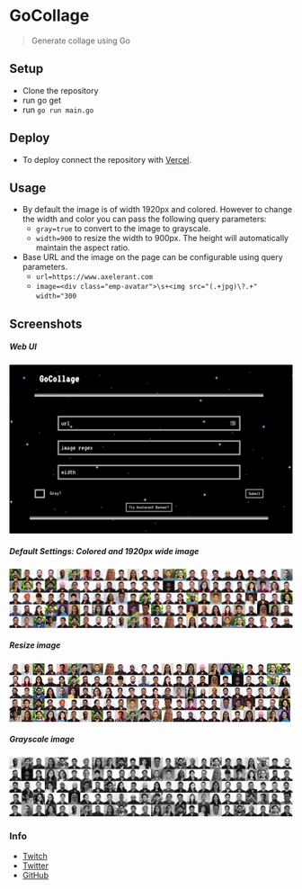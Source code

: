 # GoCollage
> Generate collage using Go

## Setup
- Clone the repository
- run go get
- run `go run main.go`

## Deploy
- To deploy connect the repository with [Vercel](https://vercel.app).


## Usage
- By default the image is of width 1920px and colored. However to change the
  width and color you can pass the following query parameters:
  - `gray=true` to convert to the image to grayscale.
  - `width=900` to resize the width to 900px. The height will automatically
    maintain the aspect ratio.
- Base URL and the image on the page can be configurable using query parameters.
  - `url=https://www.axelerant.com`
  - `image=<div class="emp-avatar">\s+<img src="(.+jpg)\?.+" width="300`

## Screenshots
##### Web UI
![](./screenshots/0.png)
##### Default Settings: Colored and 1920px wide image
![](./screenshots/1.png)
##### Resize image
![](./screenshots/2.png)
##### Grayscale image
![](./screenshots/3.png)

### Info

- [Twitch](https://www.twitch.tv/skippednote)
- [Twitter](https://www.twitter.com/skippednote)
- [GitHub](https://www.github.com/skippednote)

